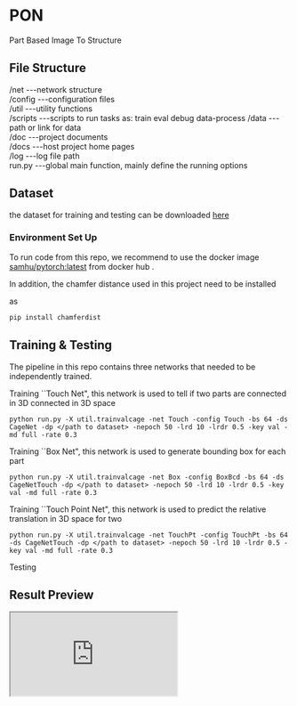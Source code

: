 # PON
Part Based Image To Structure

## File Structure
/net    ---network structure  
/config ---configuration files  
/util   ---utility functions  
/scripts ---scripts to run tasks as: train eval debug data-process
/data   ---path or link for data  
/doc    ---project documents  
/docs   ---host project home pages  
/log    ---log file path  
run.py  ---global main function, mainly define the running options

## Dataset

the dataset for training and testing can be downloaded [here](http://171.67.77.236:8082/cagenet.tar.gz)

### Environment Set Up

To run code from this repo, we recommend to use the docker image [samhu/pytorch:latest](https://hub.docker.com/repository/docker/samhu/pytorch/general) from docker hub .

In addition, the chamfer distance used in this project need to be installed 

as 

```bash
pip install chamferdist
```

## Training & Testing

The pipeline in this repo contains three networks that needed to be independently trained.

Training ``Touch Net", this network is used to tell if two parts are connected in 3D connected in 3D space

```
python run.py -X util.trainvalcage -net Touch -config Touch -bs 64 -ds CageNet -dp </path to dataset> -nepoch 50 -lrd 10 -lrdr 0.5 -key val -md full -rate 0.3
```

Training ``Box Net", this network is used to generate bounding box for each part

```
python run.py -X util.trainvalcage -net Box -config BoxBcd -bs 64 -ds CageNetTouch -dp </path to dataset> -nepoch 50 -lrd 10 -lrdr 0.5 -key val -md full -rate 0.3
```

Training ``Touch Point Net", this network is used to predict the relative translation in 3D space for two 

```
python run.py -X util.trainvalcage -net TouchPt -config TouchPt -bs 64 -ds CageNetTouch -dp </path to dataset> -nepoch 50 -lrd 10 -lrdr 0.5 -key val -md full -rate 0.3
```

Testing



## Result Preview
<iframe src=http://171.67.77.236:8082/bv/data~res~new_Chair_full~_6e1dd008531f95fc707cdefe012d0353_r60>
</iframe>

